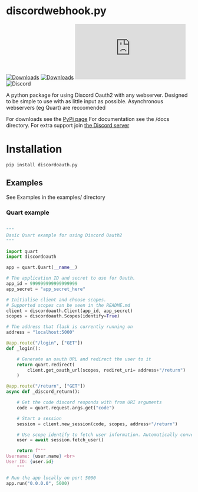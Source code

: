 # discordwebhook.py

[![Downloads](https://pepy.tech/badge/discordoauth-py)](https://pepy.tech/project/discordoauth-py)
[![Downloads](https://pepy.tech/badge/discordoauth-py/month)](https://pepy.tech/project/discordoauth-py)
![Version](https://img.shields.io/pypi/v/discordoauth.py)
![Discord](https://img.shields.io/discord/937336250191458334?label=discord)

A python package for using Discord Oauth2 with any webserver. 
Designed to be simple to use with as little input as possible.
Asynchronous webservers (eg Quart) are reccomended

For downloads see the [PyPi page](https://pypi.org/project/discordoauth.py/)
For documentation see the /docs directory.
For extra support join [the Discord server](https://discord.gg/5EhsXvShBE)


# Installation
```pip install discordoauth.py```


## Examples

See Examples in the examples/ directory

### Quart example
```python

"""
Basic Quart example for using Discord Oauth2
"""

import quart
import discordoauth 

app = quart.Quart(__name__)

# The application ID and secret to use for Oauth.
app_id = 999999999999999999
app_secret = "app_secret_here"

# Initialise client and choose scopes.
# Supported scopes can be seen in the README.md
client = discordoauth.Client(app_id, app_secret)
scopes = discordoauth.Scopes(identify=True)

# The address that flask is currently running on
address = "localhost:5000"

@app.route("/login", ["GET"])
def _login():

    # Generate an oauth URL and redirect the user to it
    return quart.redirect(
        client.get_oauth_url(scopes, rediret_uri= address+"/return")
    )

@app.route("/return", ["GET"])
async def _discord_return():

    # Get the code discord responds with from URI arguments
    code = quart.request.args.get("code")

    # Start a session
    session = client.new_session(code, scopes, address+"/return")

    # Use scope identify to fetch user information. Automatically converts code to access token
    user = await session.fetch_user()

    return f"""
Username: {user.name} <br>
User ID: {user.id}
    """

# Run the app locally on port 5000
app.run("0.0.0.0", 5000)

```

